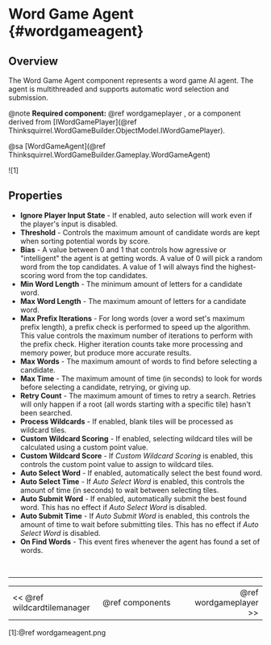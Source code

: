 Word Game Agent {#wordgameagent}
===

## Overview
The Word Game Agent component represents a word game AI agent. The agent is multithreaded and supports automatic word selection and submission.

@note **Required component:** @ref wordgameplayer , or a component derived from [IWordGamePlayer](@ref Thinksquirrel.WordGameBuilder.ObjectModel.IWordGamePlayer).

@sa [WordGameAgent](@ref Thinksquirrel.WordGameBuilder.Gameplay.WordGameAgent)

![1]

## Properties

- **Ignore Player Input State** - If enabled, auto selection will work even if the player's input is disabled.
- **Threshold** - Controls the maximum amount of candidate words are kept when sorting potential words by score.
- **Bias** - A value between 0 and 1 that controls how agressive or "intelligent" the agent is at getting words. A value of 0 will pick a random word from the top candidates. A value of 1 will always find the highest-scoring word from the top candidates.
- **Min Word Length** - The minimum amount of letters for a candidate word.
- **Max Word Length** - The maximum amount of letters for a candidate word.
- **Max Prefix Iterations** - For long words (over a word set's maximum prefix length), a prefix check is performed to speed up the algorithm. This value controls the maximum number of iterations to perform with the prefix check. Higher iteration counts take more processing and memory power, but produce more accurate results.
- **Max Words** - The maximum amount of words to find before selecting a candidate.
- **Max Time** - The maximum amount of time (in seconds) to look for words before selecting a candidate, retrying, or giving up.
- **Retry Count** - The maximum amount of times to retry a search. Retries will only happen if a root (all words starting with a specific tile) hasn't been searched.
- **Process Wildcards** - If enabled, blank tiles will be processed as wildcard tiles.
- **Custom Wildcard Scoring** - If enabled, selecting wildcard tiles will be calculated using a custom point value.
- **Custom Wildcard Score** - If *Custom Wildcard Scoring* is enabled, this controls the custom point value to assign to wildcard tiles.
- **Auto Select Word** - If enabled, automatically select the best found word.
- **Auto Select Time** - If *Auto Select Word* is enabled, this controls the amount of time (in seconds) to wait between selecting tiles.
- **Auto Submit Word** - If enabled, automatically submit the best found word. This has no effect if *Auto Select Word* is disabled. 
- **Auto Submit Time** - If *Auto Submit Word* is enabled, this controls the amount of time to wait before submitting tiles. This has no effect if *Auto Select Word* is disabled.
- **On Find Words** - This event fires whenever the agent has found a set of words.

<br>

---
<table width=80% align=center><tr>
<td width=33% align=left><< @ref wildcardtilemanager</td>
<td width=34% align=center>@ref components</td>
<td width=33% align=right>@ref wordgameplayer >></td>
</tr></table>

[1]:@ref wordgameagent.png